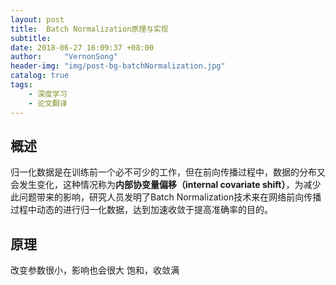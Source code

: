 ```yaml
---
layout: post
title:  Batch Normalization原理与实现
subtitle: 
date: 2018-06-27 16:09:37 +08:00
author:     "VernonSong"
header-img: "img/post-bg-batchNormalization.jpg"
catalog: true
tags:
    - 深度学习
    - 论文翻译
---
```


## 概述
归一化数据是在训练前一个必不可少的工作，但在前向传播过程中，数据的分布又会发生变化，这种情况称为**内部协变量偏移（internal covariate shift）**，为减少此问题带来的影响，研究人员发明了Batch Normalization技术来在网络前向传播过程中动态的进行归一化数据，达到加速收敛于提高准确率的目的。

## 原理

改变参数很小，影响也会很大
饱和，收敛满